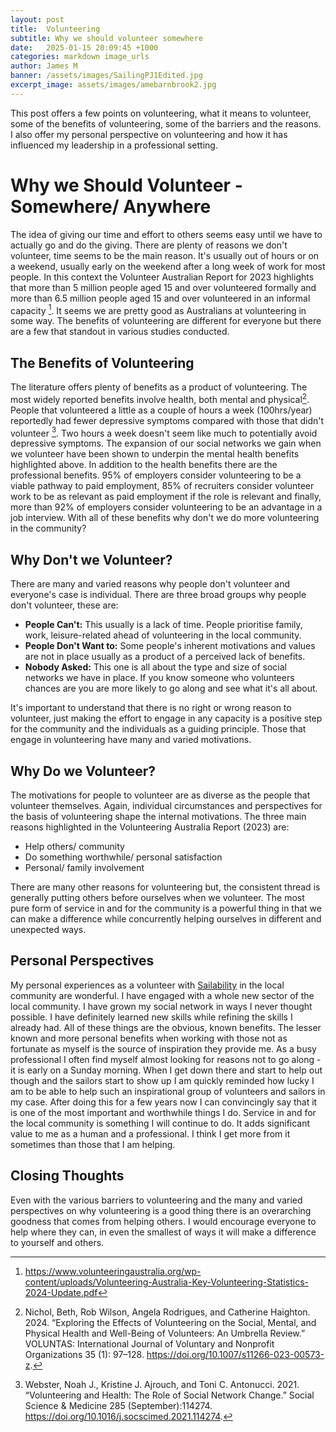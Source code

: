 ```yaml
---
layout: post
title:  Volunteering 
subtitle: Why we should volunteer somewhere
date:   2025-01-15 20:09:45 +1000
categories: markdown image_urls
author: James M 
banner: /assets/images/SailingPJ1Edited.jpg
excerpt_image: assets/images/amebarnbrook2.jpg
---
```


This post offers a few points on volunteering, what it means to volunteer, some of the benefits of volunteering, some of the barriers and the reasons. I also offer my personal perspective on volunteering and how it has influenced my leadership in a professional setting. 

# Why we Should Volunteer - Somewhere/ Anywhere 

The idea of giving our time and effort to others seems easy until we have to actually go and do the giving. There are plenty of reasons we don't volunteer, time seems to be the main reason. It's usually out of hours or on a weekend, usually early on the weekend after a long week of work for most people. In this context the Volunteer Australian Report for 2023 highlights that more than 5 million people aged 15 and over volunteered formally and more than 6.5 million people aged 15 and over volunteered in an informal capacity [^4]. It seems we are pretty good as Australians at volunteering in some way. The benefits of volunteering are different for everyone but there are a few that standout in various studies conducted.  

## The Benefits of Volunteering 

The literature offers plenty of benefits as a product of volunteering. The most widely reported benefits involve health, both mental and physical[^1]. People that volunteered a little as a couple of hours a week (100hrs/year) reportedly had fewer depressive symptoms compared with those that didn't volunteer [^2]. Two hours a week doesn't seem like much to potentially avoid depressive symptoms. The expansion of our social networks we gain when we volunteer have been shown to underpin the mental health benefits highlighted above. In addition to the health benefits there are the professional benefits. 95% of employers consider volunteering to be a viable pathway to paid employment, 85% of recruiters consider volunteer work to be as relevant as paid employment if the role is relevant and finally, more than 92% of employers consider volunteering to be an advantage in a job interview. With all of these benefits why don't we do more volunteering in the community?  

## Why Don't we Volunteer?

There are many and varied reasons why people don't volunteer and everyone's case is individual. There are three broad groups why people don't volunteer, these are:

- **People Can't:** This usually is a lack of time. People prioritise family, work, leisure-related ahead of volunteering in the local community. 
- **People Don't Want to:** Some people's inherent motivations and values are not in place usually as a product of a perceived lack of benefits. 
- **Nobody Asked:** This one is all about the type and size of social networks we have in place. If you know someone who volunteers chances are you are more likely to go along and see what it's all about. 

It's important to understand that there is no right or wrong reason to volunteer, just making the effort to engage in any capacity is a positive step for the community and the individuals as a guiding principle. Those that engage in volunteering have many and varied motivations. 

## Why Do we Volunteer?

The motivations for people to volunteer are as diverse as the people that volunteer themselves. Again, individual circumstances and perspectives for the basis of volunteering shape the internal motivations. The three main reasons highlighted in the Volunteering Australia Report (2023) are:

- Help others/ community
- Do something worthwhile/ personal satisfaction
- Personal/ family involvement

There are many other reasons for volunteering but, the consistent thread is generally putting others before ourselves when we volunteer. The most pure form of service in and for the community is a powerful thing in that we can make a difference while concurrently helping ourselves in different and unexpected ways. 

## Personal Perspectives 

My personal experiences as a volunteer with [Sailability](https://sailabilitynsw.com.au/) in the local community are wonderful. I have engaged with a whole new sector of the local community. I have grown my social network in ways I never thought possible. I have definitely learned new skills while refining the skills I already had. All of these things are the obvious, known benefits. The lesser known and more personal benefits when working with those not as fortunate as myself is the source of inspiration they provide me. As a busy professional I often find myself almost looking for reasons not to go along - it is early on a Sunday morning. When I get down there and start to help out though and the sailors start to show up I am quickly reminded how lucky I am to be able to help such an inspirational group of volunteers and sailors in my case. After doing this for a few years now I can convincingly say that it is one of the most important and worthwhile things I do. Service in and for the local community is something I will continue to do. It adds significant value to me as a human and a professional. I think I get more from it sometimes than those that I am helping. 

## Closing Thoughts 

Even with the various barriers to volunteering and the many and varied perspectives on why volunteering is a good thing there is an overarching goodness that comes from helping others. I would encourage everyone to help where they can, in even the smallest of ways it will make a difference to yourself and others. 




[^1]: Nichol, Beth, Rob Wilson, Angela Rodrigues, and Catherine Haighton. 2024. “Exploring the Effects of Volunteering on the Social, Mental, and Physical Health and Well-Being of Volunteers: An Umbrella Review.” VOLUNTAS: International Journal of Voluntary and Nonprofit Organizations 35 (1): 97–128. https://doi.org/10.1007/s11266-023-00573-z.

[^4]: https://www.volunteeringaustralia.org/wp-content/uploads/Volunteering-Australia-Key-Volunteering-Statistics-2024-Update.pdf 

[^2]: Webster, Noah J., Kristine J. Ajrouch, and Toni C. Antonucci. 2021. “Volunteering and Health: The Role of Social Network Change.” Social Science & Medicine 285 (September):114274. https://doi.org/10.1016/j.socscimed.2021.114274.

[^3]: “Reasons for Not Volunteering: Overcoming Boundaries to Attract Volunteers: The Service Industries Journal: Vol 37 , No 11-12 - Get Access.” n.d. Accessed January 15, 2025. https://www.tandfonline.com/doi/full/10.1080/02642069.2017.1318381.



